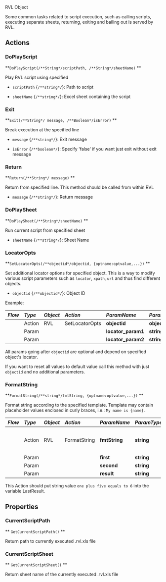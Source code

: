 RVL Object

Some common tasks related to script execution, such as calling scripts, executing separate sheets, returning, exiting and bailing out is served by RVL.

## Actions

### DoPlayScript

**`DoPlayScript(/**String*/scriptPath, /**String*/sheetName)` **

Play RVL script using specified

* `scriptPath` {`/**string*/`}: Path to script

* `sheetName` {`/**string*/`}: Excel sheet containing the script



### Exit

**`Exit(/**String*/ message, /**Boolean*/isError)` **

Break execution at the specified line

* `message` {`/**string*/`}: Exit message

* `isError` {`/**boolean*/`}: Specify 'false' if you want just exit without exit message



### Return

**`Return(/**String*/ message)` **

Return from specified line. This method should be called from within RVL

* `message` {`/**string*/`}: Return message



### DoPlaySheet

**`DoPlaySheet(/**String*/sheetName)` **

Run current script from specified sheet

* `sheetName` {`/**string*/`}: Sheet Name


### LocatorOpts

**`SetLocatorOpts(/**objectid*/objectid, {optname:optvalue,...})` **

Set additional locator options for specified object. This is a way to modify various script parameters such as `locator`, `xpath`, `url` and thus find different objects.

* `objectid` {`/**objectid*/`}: Object ID

Example:

*Flow*|*Type* |*Object*    |*Action*    | *ParamName* |*ParamType* |*ParamValue*
:--  |:--     |:--         |:--         |:--          |:--         |:--
     | Action | RVL     | SetLocatorOpts    |  **objectid**| **objectid** | MyButton 
     | Param  |            |            |  **locator_param1**| **string**| **new value1**  
     | Param  |            |            |  **locator_param2**| **string**| **new value2**  

All params going after `objectid` are optional and depend on specified object's locator.

If you want to reset all values to default value call this method with just `objectid` and no additional parameters.

### FormatString

**`FormatString(/**string*/fmtString, {optname:optvalue,...})` **

Format string according to the specified template. Template may contain placeholder values enclosed in curly braces, i.e.: `My name is {name}`.

*Flow*|*Type* |*Object*    |*Action*    | *ParamName* |*ParamType* |*ParamValue*
:--  |:--     |:--         |:--         |:--          |:--         |:--
     | Action | RVL     | FormatString    |  **fmtString**| **string** | `{first} plus {second} equals to {result}`
     | Param  |            |            |  **first**| **string**| `one`  
     | Param  |            |            |  **second**| **string**| `five`  
     | Param  |            |            |  **result**| **string**| `6`

This Action should put string value `one plus five equals to 6` into the variable LastResult.

## Properties

### CurrentScriptPath

** `GetCurrentScriptPath()` **

Return path to currently executed .rvl.xls file



### CurrentScriptSheet

** `GetCurrentScriptSheet()` **

Return sheet name of the currently executed .rvl.xls file



